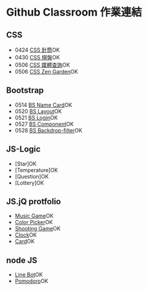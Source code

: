 # Github Classroom 作業連結

## CSS

- 0424 [CSS 針筒](https://rhapsody0128.github.io/Front_end_web_development/0424%20css_advanced_selector/homework.html)OK
- 0430 [CSS 棋盤](https://rhapsody0128.github.io/Front_end_web_development/0430%20css_flex_box/chinese_chess.html)OK
- 0506 [CSS 媒體查詢](https://rhapsody0128.github.io/Front_end_web_development/0506%20css_selector_specificity_object-fit_media_query/homework.html)OK
- 0506 [CSS Zen Garden](https://rhapsody0128.github.io/Front_end_web_development/0506%20css_selector_specificity_object-fit_media_query/css_zen_garden/index.html)OK

## Bootstrap

- 0514 [BS Name Card](https://rhapsody0128.github.io/Front_end_web_development/0514%20bootstrap_General_category/name_card.html)OK
- 0520 [BS Layout](https://rhapsody0128.github.io/Front_end_web_development/0520%20bootstrap_component_I/layout.html)OK
- 0521 [BS Login](https://rhapsody0128.github.io/Front_end_web_development/0521%20bootstrap_component_II/login.html)OK
- 0527 [BS Component](https://rhapsody0128.github.io/Front_end_web_development/0527%20bootstrap_component_III/Component.html)OK
- 0528 [BS Backdrop-filter](https://rhapsody0128.github.io/Front_end_web_development/0528%20bootstrap_component_IV/Backdrop-filter.html)OK

## JS-Logic

- [Star]OK
- [Temperature]OK
- [Question]OK
- [Lottery]OK

## JS.jQ protfolio
- [Music Game](https://rhapsody0128.github.io/Front_end_web_development/0407%20js_game/music_game)OK
- [Color Picker](https://rhapsody0128.github.io/Front_end_web_development/0406%20js_event/color_picker.html)OK
- [Shooting Game](https://rhapsody0128.github.io/Front_end_web_development/0414%20jq_animation/shooting_game.html)OK
- [Clock](https://rhapsody0128.github.io/Front_end_web_development/0330%20js_%20Timer/clock.html)OK
- [Card](https://rhapsody0128.github.io/Front_end_web_development/0420%20jq_card_game/card_game.html)OK

## node JS
- [Line Bot](https://github.com/Rhapsody0128/node-line-Rhapsody0128)OK
- [Pomodoro](https://rhapsody0128.github.io/Pomodoro/#/)OK


